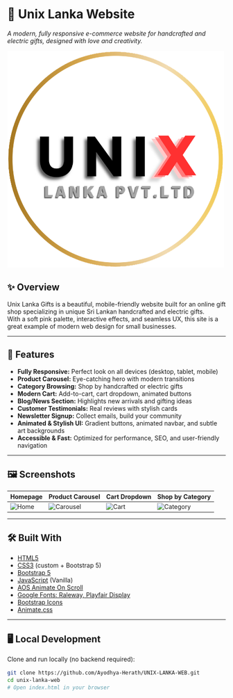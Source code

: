 # 🎁 Unix Lanka Website

_A modern, fully responsive e-commerce website for handcrafted and electric gifts, designed with love and creativity._

![Unix Lanka Gifts Homepage Banner](https://github.com/Ayodhya-Herath/images/blob/main/UnixLankaLogo.png)

## ✨ Overview

Unix Lanka Gifts is a beautiful, mobile-friendly website built for an online gift shop specializing in unique Sri Lankan handcrafted and electric gifts.  
With a soft pink palette, interactive effects, and seamless UX, this site is a great example of modern web design for small businesses.

---

## 🚀 Features

- **Fully Responsive:** Perfect look on all devices (desktop, tablet, mobile)
- **Product Carousel:** Eye-catching hero with modern transitions
- **Category Browsing:** Shop by handcrafted or electric gifts
- **Modern Cart:** Add-to-cart, cart dropdown, animated buttons
- **Blog/News Section:** Highlights new arrivals and gifting ideas
- **Customer Testimonials:** Real reviews with stylish cards
- **Newsletter Signup:** Collect emails, build your community
- **Animated & Stylish UI:** Gradient buttons, animated navbar, and subtle art backgrounds
- **Accessible & Fast:** Optimized for performance, SEO, and user-friendly navigation

---

## 🖼️ Screenshots

| Homepage | Product Carousel | Cart Dropdown | Shop by Category |
|----------|------------------|---------------|-----------------|
| ![Home](screenshots/home.png) | ![Carousel](screenshots/carousel.png) | ![Cart](screenshots/cart.png) | ![Category](screenshots/category.png) |

---

## 🛠️ Built With

- [HTML5](https://developer.mozilla.org/en-US/docs/Web/HTML)
- [CSS3](https://developer.mozilla.org/en-US/docs/Web/CSS) (custom + Bootstrap 5)
- [Bootstrap 5](https://getbootstrap.com/)
- [JavaScript](https://developer.mozilla.org/en-US/docs/Web/JavaScript) (Vanilla)
- [AOS Animate On Scroll](https://michalsnik.github.io/aos/)
- [Google Fonts: Raleway, Playfair Display](https://fonts.google.com/)
- [Bootstrap Icons](https://icons.getbootstrap.com/)
- [Animate.css](https://animate.style/)

---

## 🖥️ Local Development

Clone and run locally (no backend required):

```bash
git clone https://github.com/Ayodhya-Herath/UNIX-LANKA-WEB.git
cd unix-lanka-web
# Open index.html in your browser
